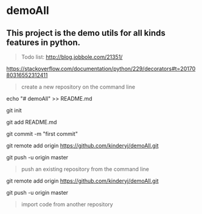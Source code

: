 # demoAll

## This project is the demo utils for all kinds features in python. 

> Todo list:
http://blog.jobbole.com/21351/

https://stackoverflow.com/documentation/python/229/decorators#t=2017080316552312411
> create a new repository on the command line

echo "# demoAll" >> README.md

git init

git add README.md

git commit -m "first commit"

git remote add origin https://github.com/kinderyj/demoAll.git

git push -u origin master

> push an existing repository from the command line

git remote add origin https://github.com/kinderyj/demoAll.git

git push -u origin master

> import code from another repository

